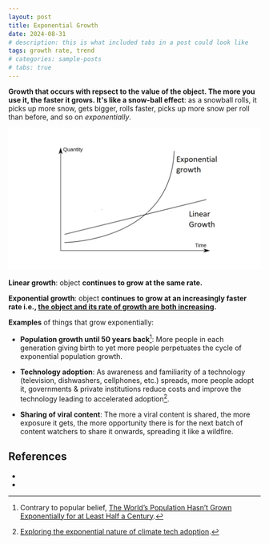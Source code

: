 ```yaml
---
layout: post
title: Exponential Growth
date: 2024-08-31
# description: this is what included tabs in a post could look like
tags: growth rate, trend
# categories: sample-posts
# tabs: true
---
```


**Growth that occurs with repsect to the value of the object. The more you use it, the faster it grows. It's like a snow-ball effect**: as a snowball rolls, it picks up more snow, gets bigger, rolls faster, picks up more snow per roll than before, and so on *exponentially*.

![](/assets/img/linear_vs_exponential_growth.jpeg)

**Linear growth**: object **continues to grow at the same rate.**

**Exponential growth**: object **continues to grow at an increasingly faster rate i.e., <u>the object and its rate of growth are both increasing</u>.**

**Examples** of things that grow exponentially: 
* **Population growth until 50 years back**[^popn]: More people in each generation giving birth to yet more people perpetuates the cycle of exponential population growth.

* **Technology adoption**: As awareness and familiarity of a technology (television, dishwashers, cellphones, etc.) spreads, more people adopt it, governments & private institutions reduce costs and improve the technology leading to accelerated adoption[^techy]. 

* **Sharing of viral content**: The more a viral content is shared, the more exposure it gets, the more opportunity there is for the next batch of content watchers to share it onwards, spreading it like a wildfire.

## References
* [^popn]: Contrary to popular belief, [The World’s Population Hasn’t Grown Exponentially for at Least Half a Century](https://blog.ucsusa.org/doug-boucher/world-population-growth-exponential/).
* [^techy]: [Exploring the exponential nature of climate tech adoption](https://www.carbonequity.com/blog/exploring-the-exponential-nature-of-climate-tech-adoption).